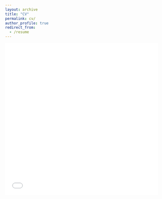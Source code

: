 ```yaml
---
layout: archive
title: "CV"
permalink: cv/
author_profile: true
redirect_from:
  - /resume
---
```


<iframe src="../files/FQin_CV_220729.pdf" width="100%" height="500" frameborder="no" border="0" marginwidth="0" marginheight="0"></iframe>

